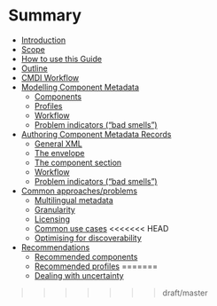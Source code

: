 # Summary

* [Introduction](README.md)
* [Scope](introduction/scope.md)
* [How to use this Guide](how-to-use-this-guide.md)
* [Outline](introduction/outline.md)
* [CMDI Workflow](cmdi_workflow.md)
* [Modelling Component Metadata](modelling_component_metadata/README.md)
  * [Components](modelling_component_metadata/components.md)
  * [Profiles](modelling_component_metadata/profiles.md)
  * [Workflow](modelling_component_metadata/workflow.md)
  * [Problem indicators \(“bad smells”\)](modelling_component_metadata/problem_indicators_bad_smells.md)
* [Authoring Component Metadata Records](authoring_component_metadata_records/README.md)
  * [General XML](authoring_component_metadata_records/general_xml.md)
  * [The envelope](authoring_component_metadata_records/the_envelope.md)
  * [The component section](authoring_component_metadata_records/the_component_section.md)
  * [Workflow](authoring_component_metadata_records/workflow.md)
  * [Problem indicators \(“bad smells”\)](authoring_component_metadata_records/problem_indicators_bad_smells.md)
* [Common approaches/problems](common_approachesproblems/README.md)
  * [Multilingual metadata](common_approachesproblems/multilingual_metadata.md)
  * [Granularity](common_approachesproblems/granularity.md)
  * [Licensing](common_approachesproblems/licensing.md)
  * [Common use cases](common_approachesproblems/common_use_cases.md)
<<<<<<< HEAD
  * [Optimising for discoverability](optimising-for-discoverability.md)
* [Recommendations](recommendations/README.md)
  * [Recommended components](recommendations/recommended_components.md)
  * [Recommended profiles](recommendations/recommended_profiles.md)
=======
  * [Dealing with uncertainty](common_approachesproblems/dealing-with-uncertainty.md)
>>>>>>> draft/master

